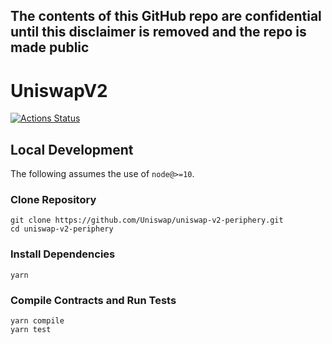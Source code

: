 ## The contents of this GitHub repo are confidential until this disclaimer is removed and the repo is made public

# UniswapV2

[![Actions Status](https://github.com/Uniswap/uniswap-v2-periphery/workflows/CI/badge.svg)](https://github.com/Uniswap/uniswap-v2-periphery/actions)

## Local Development

The following assumes the use of `node@>=10`.

### Clone Repository

```
git clone https://github.com/Uniswap/uniswap-v2-periphery.git
cd uniswap-v2-periphery
```

### Install Dependencies

```
yarn
```

### Compile Contracts and Run Tests

```
yarn compile
yarn test
```
